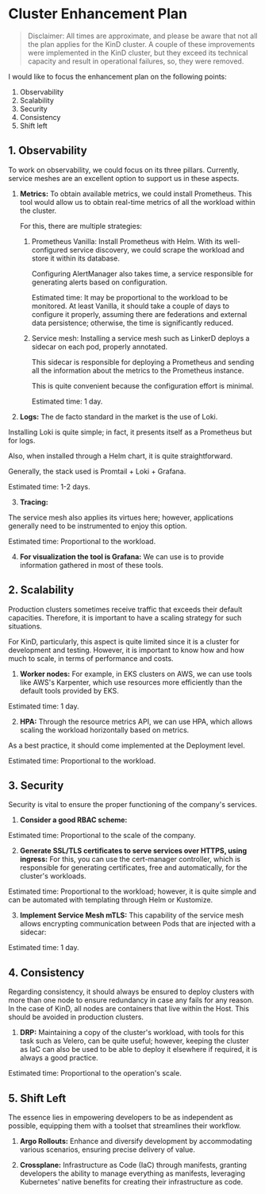# Cluster Enhancement Plan

> Disclaimer: All times are approximate, and please be aware that not all the plan applies for the KinD cluster. A couple of these improvements were implemented in the KinD cluster, but they exceed its technical capacity and result in operational failures, so, they were removed.

I would like to focus the enhancement plan on the following points:
1. Observability
2. Scalability
3. Security
4. Consistency
5. Shift left

## 1. Observability
To work on observability, we could focus on its three pillars. Currently, service meshes are an excellent option to support us in these aspects.

1. **Metrics:**
To obtain available metrics, we could install Prometheus. This tool would allow us to obtain real-time metrics of all the workload within the cluster.

    For this, there are multiple strategies:
    1. Prometheus Vanilla: Install Prometheus with Helm. With its well-configured service discovery, we could scrape the workload and store it within its database.

        Configuring AlertManager also takes time, a service responsible for generating alerts based on configuration.

        Estimated time: It may be proportional to the workload to be monitored. At least Vanilla, it should take a couple of days to configure it properly, assuming there are federations and external data persistence; otherwise, the time is significantly reduced.

    2. Service mesh: Installing a service mesh such as LinkerD deploys a sidecar on each pod, properly annotated.

        This sidecar is responsible for deploying a Prometheus and sending all the information about the metrics to the Prometheus instance.

        This is quite convenient because the configuration effort is minimal.

        Estimated time: 1 day.

2. **Logs:**
The de facto standard in the market is the use of Loki.

Installing Loki is quite simple; in fact, it presents itself as a Prometheus but for logs.

Also, when installed through a Helm chart, it is quite straightforward.

Generally, the stack used is Promtail + Loki + Grafana.

Estimated time: 1-2 days.

3. **Tracing:**

The service mesh also applies its virtues here; however, applications generally need to be instrumented to enjoy this option.

Estimated time: Proportional to the workload.

4. **For visualization the tool is Grafana:**
We can use is to provide information gathered in most of these tools.

## 2. Scalability
Production clusters sometimes receive traffic that exceeds their default capacities. Therefore, it is important to have a scaling strategy for such situations.

For KinD, particularly, this aspect is quite limited since it is a cluster for development and testing. However, it is important to know how and how much to scale, in terms of performance and costs.

1. **Worker nodes:**
For example, in EKS clusters on AWS, we can use tools like AWS's Karpenter, which use resources more efficiently than the default tools provided by EKS.

Estimated time: 1 day.

2. **HPA:**
Through the resource metrics API, we can use HPA, which allows scaling the workload horizontally based on metrics.

As a best practice, it should come implemented at the Deployment level.

Estimated time: Proportional to the workload.

## 3. Security

Security is vital to ensure the proper functioning of the company's services.

1. **Consider a good RBAC scheme:**

Estimated time: Proportional to the scale of the company.

2. **Generate SSL/TLS certificates to serve services over HTTPS, using ingress:**
For this, you can use the cert-manager controller, which is responsible for generating certificates, free and automatically, for the cluster's workloads.

Estimated time: Proportional to the workload; however, it is quite simple and can be automated with templating through Helm or Kustomize.

3. **Implement Service Mesh mTLS:**
This capability of the service mesh allows encrypting communication between Pods that are injected with a sidecar:

Estimated time: 1 day.

## 4. Consistency
Regarding consistency, it should always be ensured to deploy clusters with more than one node to ensure redundancy in case any fails for any reason. In the case of KinD, all nodes are containers that live within the Host. This should be avoided in production clusters.

1. **DRP:**
Maintaining a copy of the cluster's workload, with tools for this task such as Velero, can be quite useful; however, keeping the cluster as IaC can also be used to be able to deploy it elsewhere if required, it is always a good practice.

Estimated time: Proportional to the operation's scale.

## 5. Shift Left

The essence lies in empowering developers to be as independent as possible, equipping them with a toolset that streamlines their workflow.

1. **Argo Rollouts:**
   Enhance and diversify development by accommodating various scenarios, ensuring precise delivery of value.

2. **Crossplane:**
   Infrastructure as Code (IaC) through manifests, granting developers the ability to manage everything as manifests, leveraging Kubernetes' native benefits for creating their infrastructure as code.

